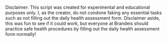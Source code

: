 Disclaimer: This script was created for experimental and educational purposes only. I, as the creator, do not condone faking any essential tasks such as not filling out
the daily health assessment form. Disclaimer aside, this was fun to see if it could work, but everyone at Brandeis should practice safe health procedures by filling out the 
daily health assessment form normally!
